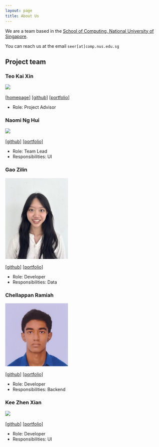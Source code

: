 ```yaml
---
layout: page
title: About Us
---
```


We are a team based in the [School of Computing, National University of Singapore](https://www.comp.nus.edu.sg).

You can reach us at the email `seer[at]comp.nus.edu.sg`

## Project team

### Teo Kai Xin

<img src="images/johndoe.png" width="200px">

[[homepage](http://www.comp.nus.edu.sg/~damithch)]
[[github](https://github.com/johndoe)]
[[portfolio](team/johndoe.md)]

* Role: Project Advisor

### Naomi Ng Hui

<img src="images/johndoe.png" width="200px">

[[github](http://github.com/johndoe)]
[[portfolio](team/johndoe.md)]

* Role: Team Lead
* Responsibilities: UI

### Gao Zilin

<img src="images/gaozilin2005.png" width="200px">

[[github](http://github.com/gaozilin2005)] [[portfolio](team/johndoe.md)]

* Role: Developer
* Responsibilities: Data

### Chellappan Ramiah

<img src="images/chellu19.png" width="200px">

[[github](http://github.com/Chellu19)]
[[portfolio](team/johndoe.md)]

* Role: Developer
* Responsibilities: Backend

### Kee Zhen Xian

<img src="images/johndoe.png" width="200px">

[[github](http://github.com/johndoe)]
[[portfolio](team/johndoe.md)]

* Role: Developer
* Responsibilities: UI
